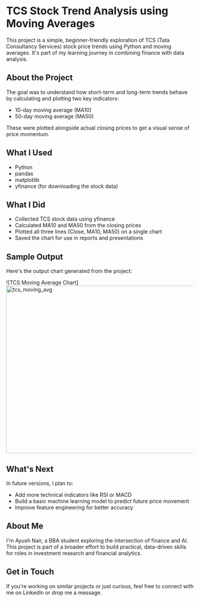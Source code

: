 # TCS Stock Trend Analysis using Moving Averages

This project is a simple, beginner-friendly exploration of TCS (Tata Consultancy Services) stock price trends using Python and moving averages. It's part of my learning journey in combining finance with data analysis.

## About the Project

The goal was to understand how short-term and long-term trends behave by calculating and plotting two key indicators:
- 10-day moving average (MA10)
- 50-day moving average (MA50)

These were plotted alongside actual closing prices to get a visual sense of price momentum.

## What I Used

- Python
- pandas
- matplotlib
- yfinance (for downloading the stock data)

## What I Did

- Collected TCS stock data using yfinance
- Calculated MA10 and MA50 from the closing prices
- Plotted all three lines (Close, MA10, MA50) on a single chart
- Saved the chart for use in reports and presentations

## Sample Output

Here's the output chart generated from the project:

![TCS Moving Average Chart]<img width="871" height="451" alt="tcs_moving_avg" src="https://github.com/user-attachments/assets/d885edfc-9a08-46c0-88c1-7f7ecb9b4ef0" />


## What's Next

In future versions, I plan to:
- Add more technical indicators like RSI or MACD
- Build a basic machine learning model to predict future price movement
- Improve feature engineering for better accuracy

## About Me

I'm Ayush Nair, a BBA student exploring the intersection of finance and AI. This project is part of a broader effort to build practical, data-driven skills for roles in investment research and financial analytics.

## Get in Touch

If you're working on similar projects or just curious, feel free to connect with me on LinkedIn or drop me a message.

